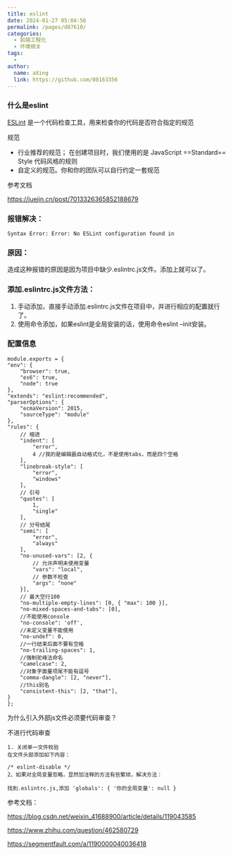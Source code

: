 ```yaml
---
title: eslint
date: 2024-01-27 05:04:56
permalink: /pages/d87610/
categories:
  - 前端工程化
  - 环境相关
tags:
  - 
author: 
  name: aXing
  link: https://github.com/08163356
---
```







### 什么是eslint

[ESLint](https://link.juejin.cn/?target=http%3A%2F%2Feslint.cn%2F) 是一个代码检查工具，用来检查你的代码是否符合指定的规范

规范

- 行业推荐的规范； 在创建项目时，我们使用的是 JavaScript ==Standard== Style 代码风格的规则
- 自定义的规范。你和你的团队可以自行约定一套规范

参考文档
<!-- more -->

https://juejin.cn/post/7013326365852188679

### 报错解决：

```
Syntax Error: Error: No ESLint configuration found in
```

### 原因：

造成这种报错的原因是因为项目中缺少.eslintrc.js文件。添加上就可以了。

### 添加.eslintrc.js文件方法：

1. 手动添加，直接手动添加.eslintrc.js文件在项目中，并进行相应的配置就行了。
2. 使用命令添加，如果eslint是全局安装的话，使用命令eslint –init安装。

### 配置信息

```
module.exports = {
"env": {
    "browser": true,
    "es6": true,
    "node": true
},
"extends": "eslint:recommended",
"parserOptions": {
    "ecmaVersion": 2015,
    "sourceType": "module"
},
"rules": {
    // 缩进
    "indent": [
        "error",
        4 //我的是编辑器自动格式化，不是使用tabs，而是四个空格
    ],
    "linebreak-style": [
        "error",
        "windows"
    ],
    // 引号
    "quotes": [
        1,
        "single"
    ],
    // 分号结尾
    "semi": [
        "error",
        "always"
    ],
    "no-unused-vars": [2, {
        // 允许声明未使用变量
        "vars": "local",
        // 参数不检查
        "args": "none"
    }],
    // 最大空行100
    "no-multiple-empty-lines": [0, { "max": 100 }],
    "no-mixed-spaces-and-tabs": [0],
    //不能使用console
    "no-console": 'off',
    //未定义变量不能使用
    "no-undef": 0,
    //一行结束后面不要有空格
    "no-trailing-spaces": 1,
    //强制驼峰法命名
    "camelcase": 2,
    //对象字面量项尾不能有逗号
    "comma-dangle": [2, "never"],
    //this别名
    "consistent-this": [2, "that"],
}
};
```

为什么引入外部js文件必须要代码审查？



不进行代码审查

```
1. 关闭单一文件校验
在文件头部添加如下内容：

/* eslint-disable */
2、如果对全局变量忽略，显然加注释的方法有些繁琐，解决方法：

找到.eslintrc.js,添加 'globals': { '你的全局变量': null }
```

参考文档：

https://blog.csdn.net/weixin_41688900/article/details/119043585

https://www.zhihu.com/question/462580729

https://segmentfault.com/a/1190000040036418